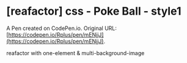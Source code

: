 # [reafactor] css - Poke Ball - style1

A Pen created on CodePen.io. Original URL: [https://codepen.io/Rplus/pen/mENjjJ](https://codepen.io/Rplus/pen/mENjjJ).

reafactor with one-element & multi-background-image